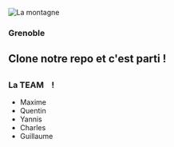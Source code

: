 ![La montagne](http://informations-documents.com/coloriages.dessins/coloriages/coloriage_montagne4.jpg)
### Grenoble

## Clone notre repo et c'est parti !


##  



### La TEAM    !

- Maxime
- Quentin
- Yannis
- Charles
- Guillaume

